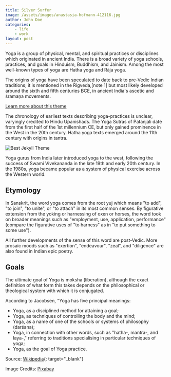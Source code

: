 ```yaml
---
title: Silver Surfer
image: /assets/images/anastasia-hofmann-412116.jpg
author: John Doe
categories:
    - life
    - work
layout: post
---
```



Yoga is a group of physical, mental, and spiritual practices or disciplines which originated in ancient India. There is a broad variety of yoga schools, practices, and goals in Hinduism, Buddhism, and Jainism. Among the most well-known types of yoga are Hatha yoga and Rāja yoga.

The origins of yoga have been speculated to date back to pre-Vedic Indian traditions; it is mentioned in the Rigveda,[note 1] but most likely developed around the sixth and fifth centuries BCE, in ancient India's ascetic and śramaṇa movements.


[Learn more about this theme]({{site.baseurl}}/about/)

The chronology of earliest texts describing yoga-practices is unclear, varyingly credited to Hindu Upanishads. The Yoga Sutras of Patanjali date from the first half of the 1st millennium CE, but only gained prominence in the West in the 20th century. Hatha yoga texts emerged around the 11th century with origins in tantra.

![Best Jekyll Theme]({{site.baseurl}}/assets/images/anthony-tori-102062.jpg)

Yoga gurus from India later introduced yoga to the west, following the success of Swami Vivekananda in the late 19th and early 20th century. In the 1980s, yoga became popular as a system of physical exercise across the Western world.

## Etymology
In Sanskrit, the word yoga comes from the root yuj which means "to add", "to join", "to unite", or "to attach" in its most common senses. By figurative extension from the yoking or harnessing of oxen or horses, the word took on broader meanings such as "employment, use, application, performance" (compare the figurative uses of "to harness" as in "to put something to some use").

All further developments of the sense of this word are post-Vedic. More prosaic moods such as "exertion", "endeavour", "zeal", and "diligence" are also found in Indian epic poetry.

## Goals
The ultimate goal of Yoga is moksha (liberation), although the exact definition of what form this takes depends on the philosophical or theological system with which it is conjugated.

According to Jacobsen, "Yoga has five principal meanings:

* Yoga, as a disciplined method for attaining a goal;
* Yoga, as techniques of controlling the body and the mind;
* Yoga, as a name of one of the schools or systems of philosophy (darśana);
* Yoga, in connection with other words, such as "hatha-, mantra-, and laya-," referring to traditions specialising in particular techniques of yoga;
* Yoga, as the goal of Yoga practice.

Source: [Wikipedia](https://en.wikipedia.org/wiki/Yoga){: target="_blank"}

Image Credits: [Pixabay](https://pixabay.com)
